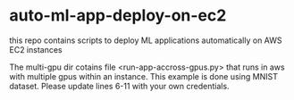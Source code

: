 # auto-ml-app-deploy-on-ec2
this repo contains scripts to deploy ML applications automatically on AWS EC2 instances  

The multi-gpu dir cotains file <run-app-accross-gpus.py> that runs in aws with multiple gpus within an instance. This example is done using MNIST dataset. Please update lines 6-11 with your own credentials.
